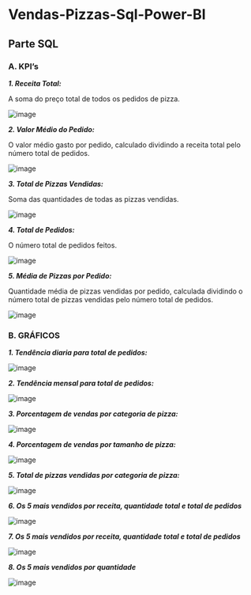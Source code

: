 # Vendas-Pizzas-Sql-Power-BI

## Parte SQL
### A. KPI’s
***1. Receita Total:***
<p>A soma do preço total de todos os pedidos de pizza.</p>

![image](https://github.com/lagmagalhaes/Vendas-Pizzas-Sql-Power-BI/assets/166879716/92463c42-18bb-4258-a3b3-48b0296ac1ec)

***2. Valor Médio do Pedido:***
<p>O valor médio gasto por pedido, calculado dividindo a receita total pelo número total de pedidos.</p>

![image](https://github.com/lagmagalhaes/Vendas-Pizzas-Sql-Power-BI/assets/166879716/902cdf4d-bcc8-4313-a537-db11e452d85e)


***3. Total de Pizzas Vendidas:***
<p>Soma das quantidades de todas as pizzas vendidas.</p>

![image](https://github.com/lagmagalhaes/Vendas-Pizzas-Sql-Power-BI/assets/166879716/b06e485c-2678-4e7c-a919-e99dfcfe4618)


***4. Total de Pedidos:***
<p>O número total de pedidos feitos.</p>

![image](https://github.com/lagmagalhaes/Vendas-Pizzas-Sql-Power-BI/assets/166879716/0f5b51c6-42e9-48d4-a10b-49134a44491e)


***5. Média de Pizzas por Pedido:***
<p>Quantidade média de pizzas vendidas por pedido, calculada dividindo o número 
total de pizzas vendidas pelo número total de pedidos.</p>

![image](https://github.com/lagmagalhaes/Vendas-Pizzas-Sql-Power-BI/assets/166879716/84305f8d-9b45-4a27-a105-3dd59e1c61d7)



### B. GRÁFICOS
***1. Tendência diaria para total de pedidos:***

![image](https://github.com/lagmagalhaes/Vendas-Pizzas-Sql-Power-BI/assets/166879716/b3391413-e366-4155-bf60-27d727e9986d)


***2. Tendência mensal para total de pedidos:***

![image](https://github.com/lagmagalhaes/Vendas-Pizzas-Sql-Power-BI/assets/166879716/a54fd352-c056-4704-83f9-0d5551c7385a)


***3. Porcentagem de vendas por categoria de pizza:***

![image](https://github.com/lagmagalhaes/Vendas-Pizzas-Sql-Power-BI/assets/166879716/cb7df652-d2b4-4792-9535-b290c98ffd4b)




***4. Porcentagem de vendas por tamanho de pizza:***

![image](https://github.com/lagmagalhaes/Vendas-Pizzas-Sql-Power-BI/assets/166879716/b03d3a8e-5406-4f8f-8f6e-01a25f398a49)


***5. Total de pizzas vendidas por categoria de pizza:***

![image](https://github.com/lagmagalhaes/Vendas-Pizzas-Sql-Power-BI/assets/166879716/3cf21f8f-784e-418b-865e-9e252bffad02)


***6. Os 5 mais vendidos por receita, quantidade total e total de pedidos***

![image](https://github.com/lagmagalhaes/Vendas-Pizzas-Sql-Power-BI/assets/166879716/baffd11d-5ec7-48ed-8965-7a545828d993)



***7. Os 5 mais vendidos por receita, quantidade total e total de pedidos***

![image](https://github.com/lagmagalhaes/Vendas-Pizzas-Sql-Power-BI/assets/166879716/1bd6a32c-b095-40fa-83b1-3caa4502ce52)


***8. Os 5 mais vendidos por quantidade***

![image](https://github.com/lagmagalhaes/Vendas-Pizzas-Sql-Power-BI/assets/166879716/a2ae579b-5e5f-408b-9124-00a50d634f03)

